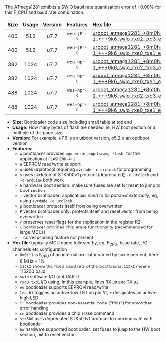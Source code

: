 The ATmega1281 exhibits a SWIO baud rate quantisation error of +0.00% for this F_CPU and baud rate combination.

|Size|Usage|Version|Features|Hex file|
|:-:|:-:|:-:|:-:|:--|
|400|512|u7.7|`weu-jPr-c`|[urboot_atmega1281_+8m0h-1_+++9k6_swio_rxd2_txd3_ee_led+b5_fr_ce.hex](https://raw.githubusercontent.com/stefanrueger/urboot.hex/main/cores/megacore/atmega1281/internal_oscillator/fcpu_+8m0h-1/br_+++9k6/urboot_atmega1281_+8m0h-1_+++9k6_swio_rxd2_txd3_ee_led+b5_fr_ce.hex)|
|400|512|u7.7|`weu-jPr-c`|[urboot_atmega1281_+8m0h-1_+++9k6_swio_rxe0_txe1_ee_led+b5_fr_ce.hex](https://raw.githubusercontent.com/stefanrueger/urboot.hex/main/cores/megacore/atmega1281/internal_oscillator/fcpu_+8m0h-1/br_+++9k6/urboot_atmega1281_+8m0h-1_+++9k6_swio_rxe0_txe1_ee_led+b5_fr_ce.hex)|
|382|1024|u7.7|`weu-hpr-c`|[urboot_atmega1281_+8m0h-1_+++9k6_swio_rxd2_txd3_ee_led+b5_fr_ce_hw.hex](https://raw.githubusercontent.com/stefanrueger/urboot.hex/main/cores/megacore/atmega1281/internal_oscillator/fcpu_+8m0h-1/br_+++9k6/urboot_atmega1281_+8m0h-1_+++9k6_swio_rxd2_txd3_ee_led+b5_fr_ce_hw.hex)|
|382|1024|u7.7|`weu-hpr-c`|[urboot_atmega1281_+8m0h-1_+++9k6_swio_rxe0_txe1_ee_led+b5_fr_ce_hw.hex](https://raw.githubusercontent.com/stefanrueger/urboot.hex/main/cores/megacore/atmega1281/internal_oscillator/fcpu_+8m0h-1/br_+++9k6/urboot_atmega1281_+8m0h-1_+++9k6_swio_rxe0_txe1_ee_led+b5_fr_ce_hw.hex)|
|488|1024|u7.7|`wes-hpr-c`|[urboot_atmega1281_+8m0h-1_+++9k6_swio_rxd2_txd3_ee_led+b5_fr_ce_stk500_hw.hex](https://raw.githubusercontent.com/stefanrueger/urboot.hex/main/cores/megacore/atmega1281/internal_oscillator/fcpu_+8m0h-1/br_+++9k6/urboot_atmega1281_+8m0h-1_+++9k6_swio_rxd2_txd3_ee_led+b5_fr_ce_stk500_hw.hex)|
|488|1024|u7.7|`wes-hpr-c`|[urboot_atmega1281_+8m0h-1_+++9k6_swio_rxe0_txe1_ee_led+b5_fr_ce_stk500_hw.hex](https://raw.githubusercontent.com/stefanrueger/urboot.hex/main/cores/megacore/atmega1281/internal_oscillator/fcpu_+8m0h-1/br_+++9k6/urboot_atmega1281_+8m0h-1_+++9k6_swio_rxe0_txe1_ee_led+b5_fr_ce_stk500_hw.hex)|

- **Size:** Bootloader code size including small table at top end
- **Usage:** How many bytes of flash are needed, ie, HW boot section or a multiple of the page size
- **Version:** For example, u7.6 is an urboot version, o5.2 is an optiboot version
- **Features:**
  + `w` bootloader provides `pgm_write_page(sram, flash)` for the application at `FLASHEND-4+1`
  + `e` EEPROM read/write support
  + `u` uses urprotocol requiring `avrdude -c urclock` for programming
  + `s` uses skeleton of STK500v1 protocol (deprecated); `-c urclock` and `-c arduino` both work
  + `h` hardware boot section: make sure fuses are set for reset to jump to boot section
  + `j` vector bootloader: applications *need to be patched externally*, eg, using `avrdude -c urclock`
  + `p` bootloader protects itself from being overwritten
  + `P` vector bootloader only: protects itself and reset vector from being overwritten
  + `r` preserves reset flags for the application in the register R2
  + `c` bootloader provides chip erase functionality (recommended for large MCUs)
  + `-` corresponding feature not present
- **Hex file:** typically MCU name followed by, eg, F<sub>CPU</sub>, baud rate, I/O channels etc configuration
  + `8m0j+1` is F<sub>CPU</sub> of an internal oscillator varied by some percent, here 8 MHz + 1%
  + `115k2` shows the fixed baud rate of the bootloader: `115k2` means 115200 baud
  + `swio` software I/O (not UART)
  + `rxd0 txd1` I/O using, in this example, lines RX `D0` and TX `D1`
  + `ee` bootloader supports EEPROM read/write
  + `led-b1` toggles an active-low LED on pin `B1`, `+` designates an active-high LED
  + `fr` bootloader provides non-essential code ("frills") for smoother error handling
  + `ce` bootloader provides a chip erase command
  + `stk500` uses deprecated STK500v1 protocol to communicate with bootloader
  + `hw` hardware supported bootloader: set fuses to jump to the HW boot section, not to reset vector
